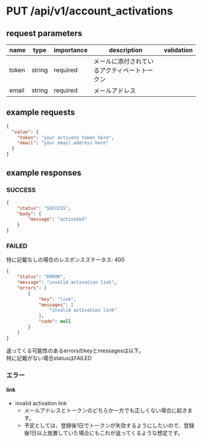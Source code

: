 # PUT /api/v1/account_activations
## request parameters
| name | type | importance | description | validation | 
| ---- | ---- | ---------- | ----------- | ---------- | 
| token | string | required | メールに添付されているアクティベートトークン |  | 
| email | string | required | メールアドレス |            | 
## example requests
```json
{
  "value": {
    "token": "your activate token here",
    "email": "your email address here"
  }
}
```
## example responses
### SUCCESS
```json
{
    "status": "SUCCESS",
    "body": {
        "message": "activated"
    }
}
```
### FAILED
特に記載なしの場合のレスポンスステータス: 400  
```json
{
    "status": "ERROR",
    "message": "invalid activation link",
    "errors": [
        {
            "key": "link",
            "messages": [
                "invalid activation link"
            ],
            "code": null
        }
    ]
}
```
返ってくる可能性のあるerrorsのkeyとmessagesは以下。  
特に記載がない場合statusはFAILED
### エラー
#### link
- invalid activation link
  - メールアドレスとトークンのどちらか一方でも正しくない場合に起きます。
  - 予定としては、登録後1日でトークンが失効するようにしたいので、登録後1日以上放置していた場合にもこれが返ってくるような想定です。
